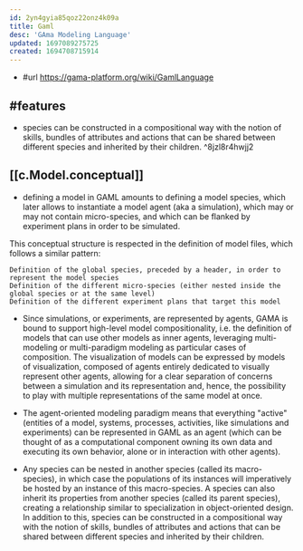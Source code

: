 ```yaml
---
id: 2yn4gyia85qoz22onz4k09a
title: Gaml
desc: 'GAma Modeling Language'
updated: 1697089275725
created: 1694708715914
---
```


- #url https://gama-platform.org/wiki/GamlLanguage

## #features

- species can be constructed in a compositional way with the notion of skills, bundles of attributes and actions that can be shared between different species and inherited by their children. ^8jzl8r4hwjj2


## [[c.Model.conceptual]]
  
- defining a model in GAML amounts to defining a model species, which later allows to instantiate a model agent (aka a simulation), which may or may not contain micro-species, and which can be flanked by experiment plans in order to be simulated.

This conceptual structure is respected in the definition of model files, which follows a similar pattern:

    Definition of the global species, preceded by a header, in order to represent the model species
    Definition of the different micro-species (either nested inside the global species or at the same level)
    Definition of the different experiment plans that target this model

-    Since simulations, or experiments, are represented by agents, GAMA is bound to support high-level model compositionality, i.e. the definition of models that can use other models as inner agents, leveraging multi-modeling or multi-paradigm modeling as particular cases of composition.
    The visualization of models can be expressed by models of visualization, composed of agents entirely dedicated to visually represent other agents, allowing for a clear separation of concerns between a simulation and its representation and, hence, the possibility to play with multiple representations of the same model at once.

- The agent-oriented modeling paradigm means that everything "active" (entities of a model, systems, processes, activities, like simulations and experiments) can be represented in GAML as an agent (which can be thought of as a computational component owning its own data and executing its own behavior, alone or in interaction with other agents).
- Any species can be nested in another species (called its macro-species), in which case the populations of its instances will imperatively be hosted by an instance of this macro-species. A species can also inherit its properties from another species (called its parent species), creating a relationship similar to specialization in object-oriented design. In addition to this, species can be constructed in a compositional way with the notion of skills, bundles of attributes and actions that can be shared between different species and inherited by their children.